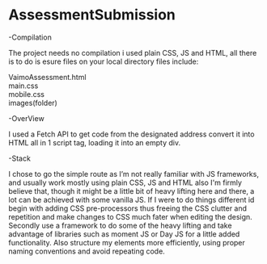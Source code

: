 # AssessmentSubmission
-Compilation

The project needs no compilation i used plain CSS, JS and HTML, all there is to do is esure  files on your local directory
files include:

VaimoAssessment.html<br />
main.css<br />
mobile.css<br />
images(folder)<br />

-OverView


I used a Fetch API to get code from the designated address convert it into HTML all in 1 script tag, loading it into an empty div.   



-Stack

I chose to go the simple route as I’m not really familiar with JS frameworks, and usually work mostly using plain CSS, JS and HTML also I'm firmly believe that, though it might be a little bit of heavy lifting here and there, a lot can be achieved with some vanilla JS. If I were to do things different id begin with adding CSS pre-processors thus freeing the CSS clutter and repetition and make changes to CSS much fater when editing the design. Secondly use a framework to do some of the heavy lifting and take advantage of libraries such as moment JS or Day JS for a little added functionality. Also structure my elements more efficiently, using proper naming conventions and avoid repeating code.
